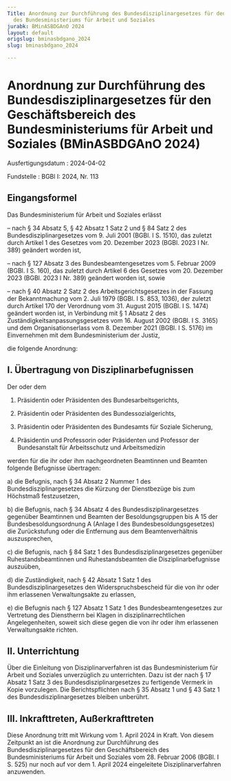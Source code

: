 ```yaml
---
Title: Anordnung zur Durchführung des Bundesdisziplinargesetzes für den Geschäftsbereich
  des Bundesministeriums für Arbeit und Soziales
jurabk: BMinASBDGAnO 2024
layout: default
origslug: bminasbdgano_2024
slug: bminasbdgano_2024

---
```


# Anordnung zur Durchführung des Bundesdisziplinargesetzes für den Geschäftsbereich des Bundesministeriums für Arbeit und Soziales (BMinASBDGAnO 2024)

Ausfertigungsdatum
:   2024-04-02

Fundstelle
:   BGBl I: 2024, Nr. 113


## Eingangsformel

Das Bundesministerium für Arbeit und Soziales erlässt

–   nach § 34 Absatz 5, § 42 Absatz 1 Satz 2 und § 84 Satz 2 des
    Bundesdisziplinargesetzes vom 9. Juli 2001 (BGBl. I S. 1510), das
    zuletzt durch Artikel 1 des Gesetzes vom 20. Dezember 2023 (BGBl. 2023
    I Nr. 389) geändert worden ist,


–   nach § 127 Absatz 3 des Bundesbeamtengesetzes vom 5. Februar 2009
    (BGBl. I S. 160), das zuletzt durch Artikel 6 des Gesetzes vom 20.
    Dezember 2023 (BGBl. 2023 I Nr. 389) geändert worden ist, sowie


–   nach § 40 Absatz 2 Satz 2 des Arbeitsgerichtsgesetzes in der Fassung
    der Bekanntmachung vom 2. Juli 1979 (BGBl. I S. 853, 1036), der
    zuletzt durch Artikel 170 der Verordnung vom 31. August 2015 (BGBl. I
    S. 1474) geändert worden ist, in Verbindung mit § 1 Absatz 2 des
    Zuständigkeitsanpassungsgesetzes vom 16. August 2002 (BGBl. I S. 3165)
    und dem Organisationserlass vom 8. Dezember 2021 (BGBl. I S. 5176) im
    Einvernehmen mit dem Bundesministerium der Justiz,



die folgende Anordnung:


## I. Übertragung von Disziplinarbefugnissen

Der oder dem

1.  Präsidentin oder Präsidenten des Bundesarbeitsgerichts,


2.  Präsidentin oder Präsidenten des Bundessozialgerichts,


3.  Präsidentin oder Präsidenten des Bundesamts für Soziale Sicherung,


4.  Präsidentin und Professorin oder Präsidenten und Professor der
    Bundesanstalt für Arbeitsschutz und Arbeitsmedizin



werden für die ihr oder ihm nachgeordneten Beamtinnen und Beamten
folgende Befugnisse übertragen:

a)  die Befugnis, nach § 34 Absatz 2 Nummer 1 des
    Bundesdisziplinargesetzes die Kürzung der Dienstbezüge bis zum
    Höchstmaß festzusetzen,


b)  die Befugnis, nach § 34 Absatz 4 des Bundesdisziplinargesetzes
    gegenüber Beamtinnen und Beamten der Besoldungsgruppen bis A 15 der
    Bundesbesoldungsordnung A (Anlage I des Bundesbesoldungsgesetzes) die
    Zurückstufung oder die Entfernung aus dem Beamtenverhältnis
    auszusprechen,


c)  die Befugnis, nach § 84 Satz 1 des Bundesdisziplinargesetzes gegenüber
    Ruhestandsbeamtinnen und Ruhestandsbeamten die Disziplinarbefugnisse
    auszuüben,


d)  die Zuständigkeit, nach § 42 Absatz 1 Satz 1 des
    Bundesdisziplinargesetzes den Widerspruchsbescheid für die von ihr
    oder ihm erlassenen Verwaltungsakte zu erlassen,


e)  die Befugnis nach § 127 Absatz 1 Satz 1 des Bundesbeamtengesetzes zur
    Vertretung des Dienstherrn bei Klagen in disziplinarrechtlichen
    Angelegenheiten, soweit sich diese gegen die von ihr oder ihm
    erlassenen Verwaltungsakte richten.





## II. Unterrichtung

Über die Einleitung von Disziplinarverfahren ist das Bundesministerium
für Arbeit und Soziales unverzüglich zu unterrichten. Dazu ist der
nach § 17 Absatz 1 Satz 3 des Bundesdisziplinargesetzes zu fertigende
Vermerk in Kopie vorzulegen. Die Berichtspflichten nach § 35 Absatz 1
und § 43 Satz 1 des Bundesdisziplinargesetzes bleiben unberührt.


## III. Inkrafttreten, Außerkrafttreten

Diese Anordnung tritt mit Wirkung vom 1. April 2024 in Kraft. Von
diesem Zeitpunkt an ist die Anordnung zur Durchführung des
Bundesdisziplinargesetzes für den Geschäftsbereich des
Bundesministeriums für Arbeit und Soziales vom 28. Februar 2006 (BGBl.
I S. 525) nur noch auf vor dem 1. April 2024 eingeleitete
Disziplinarverfahren anzuwenden.

